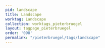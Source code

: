```yaml
---
pid: landscape
title: Landscape
worktag: Landscape
collection: worktags_pieterbruegel
layout: tagpage_pieterbruegel
order: '098'
permalink: "/pieterbruegel/tags/landscape"
---
```

